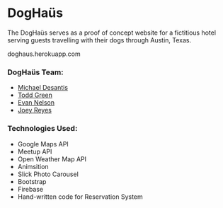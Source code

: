 # DogHaüs
The DogHaüs serves as a proof of concept website for a fictitious hotel serving guests travelling with their dogs through Austin, Texas.

doghaus.herokuapp.com

### DogHaüs Team:
<ul>
	<li><a href="https://github.com/Multishifties">Michael Desantis</a></li>
	<li><a href="https://github.com/TGreen97">Todd Green</a></li>
	<li><a href="https://github.com/evnelson315">Evan Nelson</a></li>
	<li><a href="https://github.com/jreyes88/">Joey Reyes</a></li>
</ul>

### Technologies Used:
<ul>
	<li>Google Maps API</li>
	<li>Meetup API</li>
	<li>Open Weather Map API</li>
	<li>Animsition</li>
	<li>Slick Photo Carousel</li>
	<li>Bootstrap</li>
	<li>Firebase</li>
	<li>Hand-written code for Reservation System</li>
</ul>